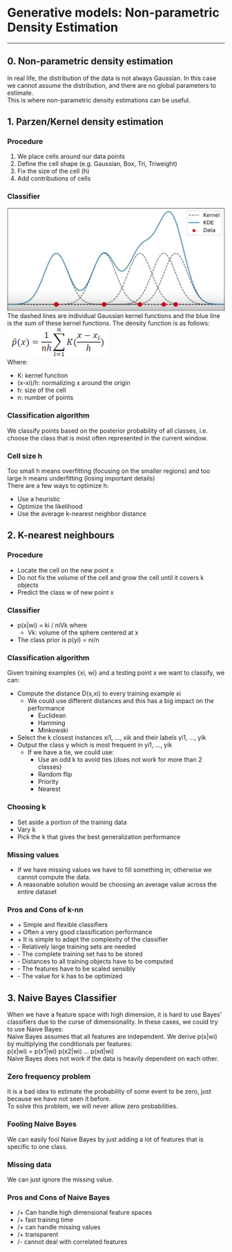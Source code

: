 # Generative models: Non-parametric Density Estimation

---
## 0. Non-parametric density estimation
In real life, the distribution of the data is not always Gaussian. In this case we cannot assume the distribution, and there are no global parameters to estimate.<br>
This is where non-parametric density estimations can be useful.

## 1. Parzen/Kernel density estimation
### Procedure
1. We place cells around our data points
2. Define the cell shape (e.g. Gaussian, Box, Tri, Triweight)
3. Fix the size of the cell (h)
4. Add contributions of cells

### Classifier
![img_16.png](img_16.png)<br>
The dashed lines are individual Gaussian kernel functions and the blue line is the sum of these kernel functions. The density function is as follows:<br>
![img_17.png](img_17.png)<br>
Where:
- K: kernel function
- (x-xi)/h: normalizing x around the origin
- h: size of the cell
- n: number of points

### Classification algorithm
We classify points based on the posterior probability of all classes, i.e. choose the class that is most often represented in the current window.

### Cell size h
Too small h means overfitting (focusing on the smaller regions) and too large h means underfitting (losing important details)<br>
There are a few ways to optimize h:
- Use a heuristic
- Optimize the likelihood
- Use the average k-nearest neighbor distance


## 2. K-nearest neighbours
### Procedure
- Locate the cell on the new point x
- Do not fix the volume of the cell and grow the cell until it covers k objects
- Predict the class w of new point x

### Classifier
- p(x|wi) = ki / niVk   where
  - Vk: volume of the sphere centered at x
- The class prior is p(yi) = ni/n

### Classification algorithm
Given training examples {xi, wi} and a testing point x we want to classify, we can:
- Compute the distance D(x,xi) to every training example xi
  - We could use different distances and this has a big impact on the performance
    - Euclidean
    - Hamming
    - Minkowski
- Select the k closest instances xi1, ..., xik and their labels yi1, ..., yik
- Output the class y which is most frequent in yi1, ..., yik
  - If we have a tie, we could use:
    - Use an odd k to avoid ties (does not work for more than 2 classes)
    - Random flip
    - Priority
    - Nearest

### Choosing k
- Set aside a portion of the training data
- Vary k
- Pick the k that gives the best generalization performance

### Missing values
- If we have missing values we have to fill something in; otherwise we cannot compute the data.
- A reasonable solution would be choosing an average value across the entire dataset

### Pros and Cons of k-nn
- \+ Simple and flexible classifiers
- \+ Often a very good classification performance
- \+ It is simple to adapt the complexity of the classifier
- \- Relatively large training sets are needed
- \- The complete training set has to be stored
- \- Distances to all training objects have to be computed
- \- The features have to be scaled sensibly
- \- The value for k has to be optimized


## 3. Naive Bayes Classifier
When we have a feature space with high dimension, it is hard to use Bayes' classifiers due to the curse of dimensionality. In these cases, we could try to use Naive Bayes:<br>
Naive Bayes assumes that all features are independent. We derive p(x|wi) by multiplying the conditionals per features:<br>
p(x|wi) = p(x1|wi) p(x2|wi) ... p(xd|wi)<br>
Naive Bayes does not work if the data is heavily dependent on each other.

### Zero frequency problem
It is a bad idea to estimate the probability of some event to be zero, just because we have not seen it before.<br>
To solve this problem, we will never allow zero probabilities.

### Fooling Naive Bayes
We can easily fool Naive Bayes by just adding a lot of features that is specific to one class.

### Missing data
We can just ignore the missing value.

### Pros and Cons of Naive Bayes
- /+ Can handle high dimensional feature spaces
- /+ fast training time
- /+ can handle missing values
- /+ transparent
- /- cannot deal with correlated features
